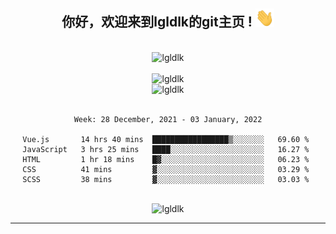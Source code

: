 <div align="center">
<h2> 你好，欢迎来到lgldlk的git主页 ! <img src="https://github.com/lgldlk/lgldlk/blob/main/gifs/Hi.gif" width="30px"></h2>
</div>

<div align="center">
 </br>
 <img src="http://aiitapp.cn:8091/?color=rgba(37,144,118,1)&shadowColor=rgba(12,16,20,1)&fontSize=120&&shadowOffsetX=9&shadowOffsetY=11" height="26px" alt="lgldlk" />
 </br>

   </br>
 <img src="https://github-readme-stats.vercel.app/api?username=lgldlk&show_icons=true&theme=gotham&locale=cn" alt="lgldlk" />
 

</br>

<img  src="http://github-readme-stats.vercel.app/api/top-langs/?username=lgldlk&show_icons=true&theme=gotham&locale=cn&layout=compact" alt="lgldlk"/>  
</br>
</br>

<!--START_SECTION:waka-->
```text
Week: 28 December, 2021 - 03 January, 2022

Vue.js       14 hrs 40 mins  █████████████████▒░░░░░░░   69.60 % 
JavaScript   3 hrs 25 mins   ████░░░░░░░░░░░░░░░░░░░░░   16.27 % 
HTML         1 hr 18 mins    █▓░░░░░░░░░░░░░░░░░░░░░░░   06.23 % 
CSS          41 mins         ▓░░░░░░░░░░░░░░░░░░░░░░░░   03.29 % 
SCSS         38 mins         ▓░░░░░░░░░░░░░░░░░░░░░░░░   03.03 % 
```
<!--END_SECTION:waka-->

 </br>
  <img src="https://visitor-badge.glitch.me/badge?page_id=lgldlk" alt="lgldlk" />

---

 

